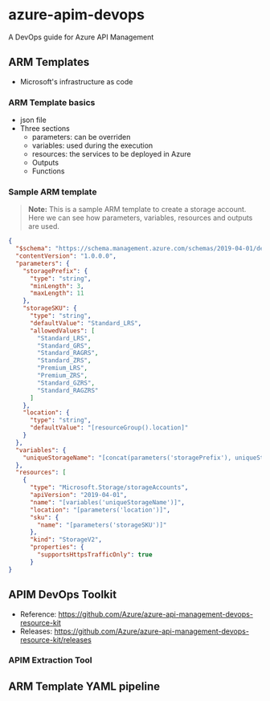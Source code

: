 # azure-apim-devops

A DevOps guide for Azure API Management

## ARM Templates

- Microsoft's infrastructure as code

### ARM Template basics

- json file
- Three sections
  - parameters: can be overriden
  - variables: used during the execution
  - resources: the services to be deployed in Azure
  - Outputs
  - Functions

### Sample ARM template

> **Note:** This is a sample ARM template to create a storage account. Here we can see how parameters, variables, resources and outputs are used.

```json
{
  "$schema": "https://schema.management.azure.com/schemas/2019-04-01/deploymentTemplate.json#",
  "contentVersion": "1.0.0.0",
  "parameters": {
    "storagePrefix": {
      "type": "string",
      "minLength": 3,
      "maxLength": 11
    },
    "storageSKU": {
      "type": "string",
      "defaultValue": "Standard_LRS",
      "allowedValues": [
        "Standard_LRS",
        "Standard_GRS",
        "Standard_RAGRS",
        "Standard_ZRS",
        "Premium_LRS",
        "Premium_ZRS",
        "Standard_GZRS",
        "Standard_RAGZRS"
      ]
    },
    "location": {
      "type": "string",
      "defaultValue": "[resourceGroup().location]"
    }
  },
  "variables": {
    "uniqueStorageName": "[concat(parameters('storagePrefix'), uniqueString(resourceGroup().id))]"
  },
  "resources": [
    {
      "type": "Microsoft.Storage/storageAccounts",
      "apiVersion": "2019-04-01",
      "name": "[variables('uniqueStorageName')]",
      "location": "[parameters('location')]",
      "sku": {
        "name": "[parameters('storageSKU')]"
      },
      "kind": "StorageV2",
      "properties": {
        "supportsHttpsTrafficOnly": true
      }
}
```
## APIM DevOps Toolkit

- Reference: https://github.com/Azure/azure-api-management-devops-resource-kit
- Releases: https://github.com/Azure/azure-api-management-devops-resource-kit/releases

### APIM Extraction Tool

## ARM Template YAML pipeline

